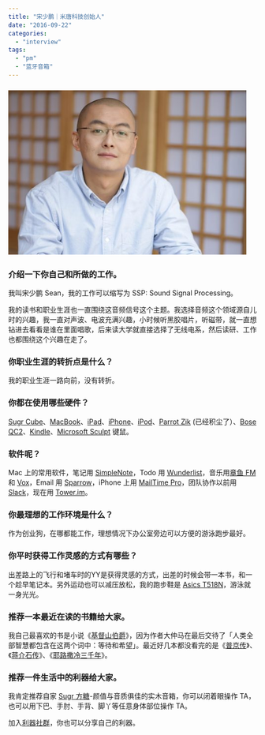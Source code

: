 ```yaml
---
title: "宋少鹏｜米唐科技创始人"
date: "2016-09-22"
categories: 
  - "interview"
tags: 
  - "pm"
  - "蓝牙音箱"
---
```


### ![img_0006](/images/26016-483x333.jpg)

### **介绍一下你自己和所做的工作。**

我叫宋少鹏 Sean，我的工作可以缩写为 SSP: Sound Signal Processing。

我的读书和职业生涯也一直围绕这音频信号这个主题。我选择音频这个领域源自儿时的兴趣，我一直对声波、电波充满兴趣，小时候听黑胶唱片，听磁带，就一直想钻进去看看是谁在里面唱歌，后来读大学就直接选择了无线电系，然后读研、工作也都围绕这个兴趣在走了。

### **你职业生涯的转折点是什么？**

我的职业生涯一路向前，没有转折。

### **你都在使用哪些硬件？**

[Sugr Cube](https://www.sugrsugr.com/)、[MacBook](https://www.apple.com/macbook/)、[iPad](https://www.apple.com/ipad/)、[iPhone](https://www.apple.com/iphone/)、[iPod](https://www.apple.com/ipod/)、[Parrot Zik](https://www.parrot.com/fr/audio/parrot-zik-3#parrot-zik-3) (已经积尘了）、[Bose QC2](https://www.bose.cn/zh_cn/index.html)、[Kindle](https://www.amazon.com/Kindle-eBooks/b?ie=UTF8&node=154606011)、[Microsoft Sculpt](https://www.microsoft.com/accessories/zh-cn/products/mice/sculpt-mobile-mouse/43u-00006) 键鼠。

### **软件呢？**

Mac 上的常用软件，笔记用 [SimpleNote](https://simplenote.com/)，Todo 用 [Wunderlist](https://www.wunderlist.com/zh/)，音乐用[章鱼 FM](https://octo.fm/) 和 [Vox](https://coppertino.com/)，Email 用 [Sparrow](https://twitter.com/sparrow)，iPhone 上用 [MailTime Pro](https://itunes.apple.com/us/app/mailtime-pro-email-messenger/id1025252985?mt=8)，团队协作以前用 [Slack](https://slack.com/)，现在用 [Tower.im](https://tower.im/)。

### **你最理想的工作环境是什么？**

作为创业狗，在哪都能工作，理想情况下办公室旁边可以方便的游泳跑步最好。

### **你平时获得工作灵感的方式有哪些？**

出差路上的飞行和堵车时的YY是获得灵感的方式，出差的时候会带一本书，和一个趁早笔记本。另外运动也可以减压放松，我的跑步鞋是 [Asics T518N](https://www.amazon.com/ASICS-Mens-GEL-Flux-Running-Shoe/dp/B00AJNB7BE)，游泳就一身光光。

### **推荐一本最近在读的书籍给大家。**

我自己最喜欢的书是小说《[基督山伯爵](https://book.douban.com/subject/1085860/)》，因为作者大仲马在最后交待了「人类全部智慧都包含在这两个词中：等待和希望」。最近好几本都没看完的是《[普京传](https://book.douban.com/subject/10564562/)》、《[蒋介石传](https://book.douban.com/subject/4210829/)》、《[耶路撒冷三千年](https://book.douban.com/subject/22638869/)》。

### **推荐一件生活中的利器给大家。**

我肯定推荐自家 [Sugr 方糖](https://sugr.fm/)\-颜值与音质俱佳的实木音箱，你可以闭着眼操作 TA，也可以用下巴、手肘、手背、脚丫等任意身体部位操作 TA。

加入[利器社群](https://liqi.io/community/)，你也可以分享自己的利器。

